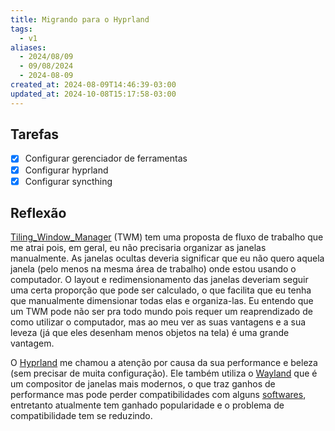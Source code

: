 ```yaml
---
title: Migrando para o Hyprland
tags:
  - v1
aliases:
  - 2024/08/09
  - 09/08/2024
  - 2024-08-09
created_at: 2024-08-09T14:46:39-03:00
updated_at: 2024-10-08T15:17:58-03:00
---
```

## Tarefas

- [x] Configurar gerenciador de ferramentas
- [x] Configurar hyprland
- [x] Configurar syncthing

## Reflexão

[Tiling_Window_Manager](../api/atomos/2024/08/10/Tiling_Window_Manager.md) (TWM) tem uma proposta de fluxo de trabalho que me atrai pois, em geral, eu não precisaria organizar as janelas manualmente. As janelas ocultas deveria significar que eu não quero aquela janela (pelo menos na mesma área de trabalho) onde estou usando o computador. O layout e redimensionamento das janelas deveriam seguir uma certa proporção que pode ser calculado, o que facilita que eu tenha que manualmente dimensionar todas elas e organiza-las. Eu entendo que um TWM pode não ser pra todo mundo pois requer um reaprendizado de como utilizar o computador, mas ao meu ver as suas vantagens e a sua leveza (já que eles desenham menos objetos na tela) é uma grande vantagem.

O [Hyprland](../api/entrada/2024/08/10/Hyprland.md) me chamou a atenção por causa da sua performance e beleza (sem precisar de muita configuração). Ele também utiliza o [Wayland](../api/entrada/2024/08/17/Wayland.md) que é um compositor de janelas mais modernos, o que traz ganhos de performance mas pode perder compatibilidades com alguns [softwares](../api/sementes/2024/07/02/Software.md), entretanto atualmente tem ganhado popularidade e o problema de compatibilidade tem se reduzindo.